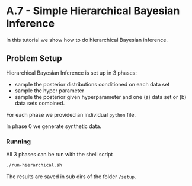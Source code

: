 # A.7 - Simple Hierarchical Bayesian Inference

In this tutorial we show how to do hierarchical Bayesian inference.


## Problem Setup

Hierarchical Bayesian Inference is set up in 3 phases:
 - sample the posterior distributions conditioned on each data set
 - sample the hyper parameter
 - sample the posterior given hyperparameter and one (a) data set or  (b) data sets combined.

For each phase we provided an individual `python` file.

In phase 0 we generate synthetic data.

###  Running

All 3 phases can be run with the shell script

```bash
./run-hierarchical.sh
```

The results are saved in sub dirs of the folder `/setup`.
